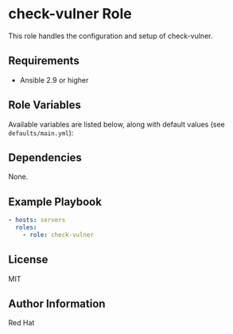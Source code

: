 # check-vulner Role

This role handles the configuration and setup of check-vulner.

## Requirements

- Ansible 2.9 or higher

## Role Variables

Available variables are listed below, along with default values (see `defaults/main.yml`):

## Dependencies

None.

## Example Playbook

```yaml
- hosts: servers
  roles:
    - role: check-vulner
```

## License

MIT

## Author Information

Red Hat
